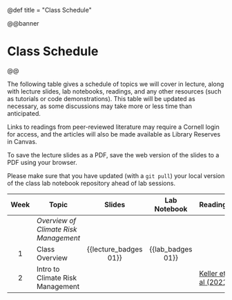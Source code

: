 @def title = "Class Schedule"

@@banner
# Class Schedule
@@

The following table gives a schedule of topics we will cover in lecture, along with lecture slides, lab notebooks, readings, and any other resources (such as tutorials or code demonstrations). This table will be updated as necessary, as some discussions may take more or less time than anticipated.

Links to readings from peer-reviewed literature may require a Cornell login for access, and the articles will also be made available as Library Reserves in Canvas.

To save the lecture slides as a PDF, save the web version of the slides to a PDF using your browser.

Please make sure that you have updated (with a `git pull`) your local version of the class lab notebook repository ahead of lab sessions.

| Week | Topic | Slides | Lab Notebook | Readings | Resources |
|:-------:|-------|:----:|:-----:|----------|-----------|
|   | *Overview of Climate Risk Management* | 
| 1 | Class Overview | {{lecture_badges 01}}  | {{lab_badges 01}} |  | |
| 2 | Intro to Climate Risk Management | | | [Keller et al (2021)](https://www-annualreviews-org.proxy.library.cornell.edu/doi/full/10.1146/annurev-earth-080320-055847) | |
